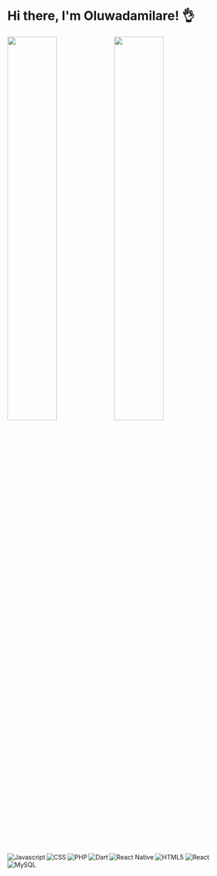# Hi there, I'm Oluwadamilare! 👌


<img align="left" width="47%" src="https://github-readme-stats.vercel.app/api?username=Maphorbs&show_icons=true&theme=radical">

<img align="left" width="47%" src="https://github-readme-stats.vercel.app/api/top-langs/?username=Maphorbs&layout=compact">




<img align="left" alt="Javascript" src="https://img.shields.io/badge/JavaScript-F7DF1E?style=for-the-badge&logo=JavaScript&logoColor=white">
<img align="left" alt="CSS" src="https://img.shields.io/badge/CSS-239120?&style=for-the-badge&logo=css3&logoColor=white">
<img alt="HTML5" src="https://img.shields.io/badge/HTML5-E34F26?style=for-the-badge&logo=html5&logoColor=white">
<img align="left" alt="PHP" src="https://img.shields.io/badge/PHP-777BB4?style=for-the-badge&logo=php&logoColor=white">
<img align="left" alt="Dart" src="https://img.shields.io/badge/Dart-0175C2?style=for-the-badge&logo=dart&logoColor=white">
<img alt="React" src="https://img.shields.io/badge/React-20232A?style=for-the-badge&logo=react&logoColor=61DAFB">
<img align="left" alt="React Native" src="https://img.shields.io/badge/React_Native-20232A?style=for-the-badge&logo=react&logoColor=61DAFB">
<img align="left" alt="MySQL" src="https://img.shields.io/badge/MySQL-00000F?style=for-the-badge&logo=mysql&logoColor=white">
